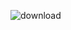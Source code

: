

![download](https://user-images.githubusercontent.com/126439935/222944425-6155045b-7b40-4f8e-bb37-c6647709ac30.jpg)
